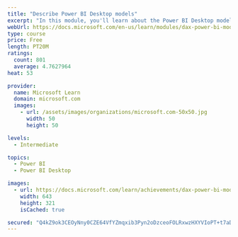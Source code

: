 ```yaml
---
title: "Describe Power BI Desktop models"
excerpt: "In this module, you'll learn about the Power BI Desktop model structure, star schema design basics, analytics queries, and report visual configuration. This module provides a strong foundation on which you can learn to optimize model designs and add model calculations."
webUrl: https://docs.microsoft.com/en-us/learn/modules/dax-power-bi-models/
type: course
price: Free
length: PT20M
ratings:
  count: 801
  average: 4.7627964
heat: 53

provider:
  name: Microsoft Learn
  domain: microsoft.com
  images:
    - url: /assets/images/organizations/microsoft.com-50x50.jpg
      width: 50
      height: 50

levels:
  - Intermediate

topics:
  - Power BI
  - Power BI Desktop

images:
  - url: https://docs.microsoft.com/learn/achievements/dax-power-bi-models-social.png
    width: 643
    height: 321
    isCached: true

secured: "Q4kZ9ok3CEOyNny0CZE64VfYZmqxib3Pyn2oDzceoFOLRxwzHXYVIoPT+t7aDiHB5LGWEvKdAfEAn9r/3colghS6R02n7lHVLJ9l/5GVMkMYnwmNwASQtePe/PcufAWJNmAVspGGCr9ZnJdri5XoZ6v3FPdnbb1NjCz7xeU5fTB9P84EzJNQwPtaFA+jqbDPcraJxr5uLz6mF+z0FB40IyqLccQjAQbF+3SoDh4KuQYwf7sHR39GvZgXGxBNv7zygU2HKws9MjwQhMqRYf61crqBcGwpsUaKpXbWl0cdFC9pQLb+2yjzPamd8DeyE7uwOVnk9bsKFvYuEvZTYuvsL8L5QZO/OIznHTpfNqkyMd3IJ7MyZ96msxkMJNglCHUM6MW6BkkRCnfa12UhmPOpRGBbzwlt7mvBCf96ol2HMbY=;hXXV00BBX6hTRohRysYiqQ=="
---
```


